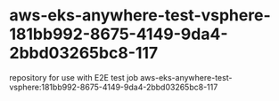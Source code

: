 # aws-eks-anywhere-test-vsphere-181bb992-8675-4149-9da4-2bbd03265bc8-117
repository for use with E2E test job aws-eks-anywhere-test-vsphere:181bb992-8675-4149-9da4-2bbd03265bc8-117
